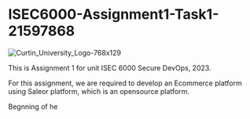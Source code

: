 # ISEC6000-Assignment1-Task1-21597868

![Curtin_University_Logo-768x129](https://github.com/jd21597868/ISEC6000-Assignment1-Task1-21597868/assets/143303888/891d289d-34f5-458f-9a8c-9f2919d98762)

This is Assignment 1 for unit ISEC 6000 Secure DevOps, 2023.

For this assignment, we are required to develop an Ecommerce platform using Saleor platform, which is an opensource platform.

Begnning of he






